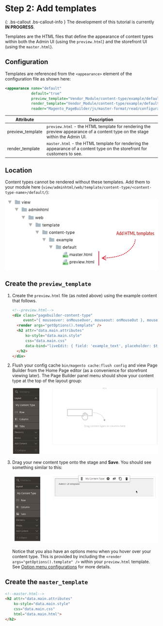 <!-- {% raw %} -->

# Step 2: Add templates

{: .bs-callout .bs-callout-info }
The development of this tutorial is currently **IN PROGRESS**.

Templates are the HTML files that define the appearance of content types within both the Admin UI (using the `preview.html`) and the storefront UI (using the `master.html`). 

## Configuration

Templates are referenced from the `<appearance>` element of the configuration file as shown here:

```xml
<appearance name="default"
            default="true"
            preview_template="Vendor_Module/content-type/example/default/preview"
            render_template="Vendor_Module/content-type/example/default/master"
            reader="Magento_PageBuilder/js/master-format/read/configurable">
```

| Attribute        | Description                                                  |
| ---------------- | ------------------------------------------------------------ |
| preview_template | `preview.html` - the HTML template for rendering the preview appearance of a content type on the stage within the Admin UI. |
| render_template  | `master.html` - the HTML template for rendering the appearance of a content type on the storefront for customers to see. |

## Location

Content types cannot be rendered without these templates. Add them to your module here (`view/adminhtml/web/template/content-type/<content-type-name>/default/`):

![Create config file](../images/step2-add-templates.png)



## Create the `preview_template`

1. Create the `preview.html` file (as noted above) using the example content that follows.

    ```html
    <!--preview.html-->
    <div class="pagebuilder-content-type" 
         event="{ mouseover: onMouseOver, mouseout: onMouseOut }, mouseoverBubble: false">
      <render args="getOptions().template" />
      <h2 attr="data.main.attributes" 
          ko-style="data.main.style" 
          css="data.main.css" 
          data-bind="liveEdit: { field: 'example_text', placeholder: $t('Edit Example Text') }">
      </h2>
    </div>
    ```

2. Flush your config cache `bin/magento cache:flush config` and view Page Builder from the Home Page editor (as a convenience for storefront viewing later). The Page Builder panel menu should show your content type at the top of the layout group:

   ![Page Builder Panel Config](../images/create-config-file-1.png) 

3. Drag your new content type onto the stage and **Save**. You should see something similar to this:

    ![Admin preview.html template](../images/drag-content-type-to-stage.png) 

    Notice that you also have an options menu when you hover over your content type. This is provided by including the `<render args="getOptions().template" />` within your `preview.html` template. See [Option menu configurations](option-menu-configurations.md) for more details.

## Create the `master_template`



```html
<!--master.html-->
<h2 attr="data.main.attributes" 
    ko-style="data.main.style" 
    css="data.main.css" 
    html="data.main.html">
</h2>
```




<!-- {% endraw %} -->